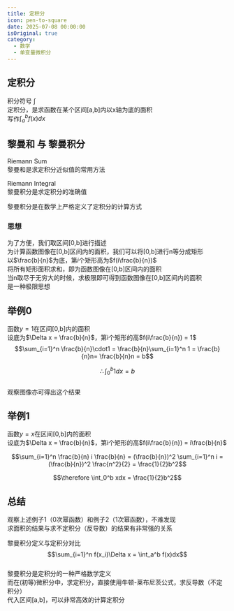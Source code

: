 ```yaml
---
title: 定积分
icon: pen-to-square
date: 2025-07-08 00:00:00
isOriginal: true
category:
  - 数学
  - 单变量微积分
---
```


<!-- more -->

## 定积分

积分符号 $\int$  
定积分，是求函数在某个区间[a,b]内以x轴为底的面积  
写作$\int_a^b f(x)dx$

## 黎曼和 与 黎曼积分
Riemann Sum  
黎曼和是求定积分近似值的常用方法  

Riemann Integral  
黎曼积分是求定积分的准确值  

黎曼积分是在数学上严格定义了定积分的计算方式

### 思想
为了方便，我们取区间[0,b]进行描述  
为计算函数图像在[0,b]区间内的面积，我们可以将[0,b]进行n等分成矩形  
以$\frac{b}{n}$为底，第$i$个矩形高为$f(i\frac{b}{n})$  
将所有矩形面积求和，即为函数图像在[0,b]区间内的面积  
当n取尽于无穷大的时候，求极限即可得到函数图像在[0,b]区间内的面积  
是一种极限思想  

## 举例0
函数$y = 1$在区间[0,b]内的面积  
设底为$\Delta x = \frac{b}{n}$，第i个矩形的高$f(i\frac{b}{n}) = 1$  
$$\sum_{i=1}^n \frac{b}{n}\cdot1 = \frac{b}{n}\sum_{i=1}^n 1 = \frac{b}{n}n= \frac{b}{n}n = b$$  

$$\therefore \int_0^b 1dx = b$$  
观察图像亦可得出这个结果

## 举例1
函数$y = x$在区间[0,b]内的面积  
设底为$\Delta x = \frac{b}{n}$，第i个矩形的高$f(i\frac{b}{n}) = i\frac{b}{n}$  

$$\sum_{i=1}^n \frac{b}{n} i \frac{b}{n} = (\frac{b}{n})^2 \sum_{i=1}^n i = (\frac{b}{n})^2 \frac{n^2}{2} = \frac{1}{2}b^2$$

$$\therefore \int_0^b xdx = \frac{1}{2}b^2$$  

## 总结

观察上述例子1（0次幂函数）和例子2（1次幂函数），不难发现  
求面积的结果与求不定积分（反导数）的结果有非常强的关系  

黎曼积分定义与定积分对比
$$\sum_{i=1}^n f(x_i)\Delta x = \int_a^b f(x)dx$$  
黎曼积分是定积分的一种严格数学定义   
而在(初等)微积分中，求定积分，直接使用牛顿-莱布尼茨公式，求反导数（不定积分）  
代入区间[a,b]，可以非常高效的计算定积分